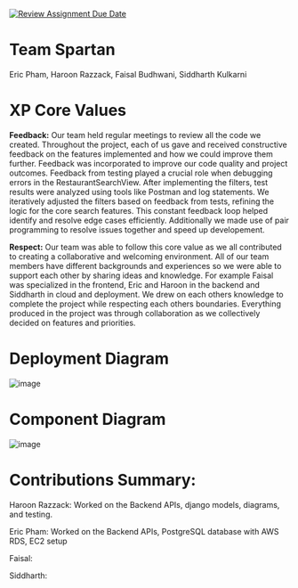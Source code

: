 [![Review Assignment Due Date](https://classroom.github.com/assets/deadline-readme-button-22041afd0340ce965d47ae6ef1cefeee28c7c493a6346c4f15d667ab976d596c.svg)](https://classroom.github.com/a/nqsiO_r4)

# Team Spartan
Eric Pham, Haroon Razzack, Faisal Budhwani, Siddharth Kulkarni

# XP Core Values
**Feedback:**
Our team held regular meetings to review all the code we created. Throughout the project, each of us gave and received constructive feedback on the features implemented and how we could improve them further. Feedback was incorporated to improve our code quality and project outcomes. Feedback from testing played a crucial role when debugging errors in the RestaurantSearchView. After implementing the filters, test results were analyzed using tools like Postman and log statements. We iteratively adjusted the filters based on feedback from tests, refining the logic for the core search features. This constant feedback loop helped identify and resolve edge cases efficiently. Additionally we made use of pair programming to resolve issues together and speed up developement.

**Respect:**
Our team was able to follow this core value as we all contributed to creating a collaborative and welcoming environment. All of our team members have different backgrounds and experiences so we were able to support each other by sharing ideas and knowledge. For example Faisal was specialized in the frontend, Eric and Haroon in the backend and Siddharth in cloud and deployment. We drew on each others knowledge to complete the project while respecting each others boundaries. Everything produced in the project was through collaboration as we collectively decided on features and priorities.

# Deployment Diagram
![image](https://github.com/user-attachments/assets/d7c9478f-9205-497d-bef9-091ff2e9f485)

# Component Diagram
![image](https://github.com/user-attachments/assets/de88258e-0193-40b4-96fa-75495f29b2b0)


# Contributions Summary:
Haroon Razzack: Worked on the Backend APIs, django models, diagrams, and testing. 

Eric Pham: Worked on the Backend APIs, PostgreSQL database with AWS RDS, EC2 setup

Faisal:

Siddharth:


